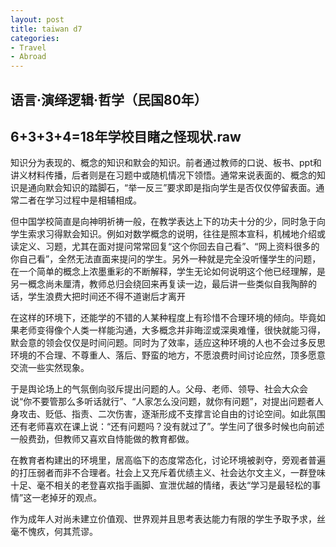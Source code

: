 ```yaml
---
layout: post
title: taiwan d7
categories:
- Travel
- Abroad
---
```


## 语言·演绎逻辑·哲学（民国80年）


## 6+3+3+4=18年学校目睹之怪现状.raw
知识分为表现的、概念的知识和默会的知识。前者通过教师的口说、板书、ppt和讲义材料传播，后者则是在习题中或随机情况下领悟。通常来说表面的、概念的知识是通向默会知识的踏脚石，“举一反三”要求即是指向学生是否仅仅停留表面。通常二者在学习过程中是相辅相成。

但中国学校简直是向神明祈祷一般，在教学表达上下的功夫十分的少，同时急于向学生索求习得默会知识。例如对数学概念的说明，往往是照本宣科，机械地介绍或读定义、习题，尤其在面对提问常常回复“这个你回去自己看”、“网上资料很多的你自己看”，全然无法直面来提问的学生。另外一种就是完全没听懂学生的问题，在一个简单的概念上浓墨重彩的不断解释，学生无论如何说明这个他已经理解，是另一概念尚未厘清，教师总归会绕回来再复读一边，最后讲一些类似自我陶醉的话，学生浪费大把时间还不得不道谢后才离开

在这样的环境下，还能学的不错的人某种程度上有珍惜不合理环境的倾向。毕竟如果老师变得像个人类一样能沟通，大多概念并非晦涩或深奥难懂，很快就能习得，默会意的领会仅仅是时间问题。同时为了效率，适应这种环境的人也不会过多反思环境的不合理、不尊重人、落后、野蛮的地方，不愿浪费时间讨论应然，顶多愿意交流一些实然现象。

于是舆论场上的气氛倒向驳斥提出问题的人。父母、老师、领导、社会大众会说“你不要管那么多听话就行”、“人家怎么没问题，就你有问题”，对提出问题者人身攻击、贬低、指责、二次伤害，逐渐形成不支撑言论自由的讨论空间。如此氛围还有老师喜欢在课上说：“还有问题吗？没有就过了”。学生问了很多时候也向前述一般费劲，但教师又喜欢自恃能做的教育都做。

在教育者构建出的环境里，居高临下的态度常态化，讨论环境被剥夺，旁观者普遍的打压弱者而非不合理者。社会上又充斥着优绩主义、社会达尔文主义，一群登味十足、毫不相关的老登喜欢指手画脚、宣泄优越的情绪，表达“学习是最轻松的事情”这一老掉牙的观点。

作为成年人对尚未建立价值观、世界观并且思考表达能力有限的学生予取予求，丝毫不愧疚，何其荒谬。